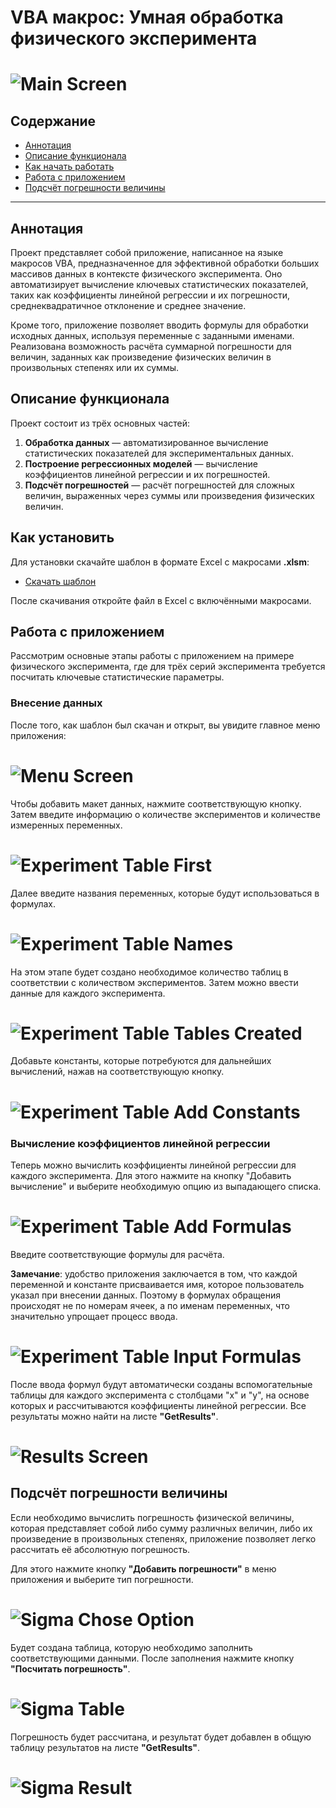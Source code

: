 # VBA макрос: Умная обработка физического эксперимента

<h1 align="left">
    <img src="img/main_screen_2.png" alt="Main Screen">
</h1>

## Содержание
- [Аннотация](#аннотация)
- [Описание функционала](#описание-функционала)
- [Как начать работать](#как-начать-работать)
- [Работа с приложением](#работа-с-приложением)
- [Подсчёт погрешности величины](#подсчёт-погрешности-величины)

---

## Аннотация

Проект представляет собой приложение, написанное на языке макросов VBA, предназначенное для эффективной обработки больших массивов данных в контексте физического эксперимента. Оно автоматизирует вычисление ключевых статистических показателей, таких как коэффициенты линейной регрессии и их погрешности, среднеквадратичное отклонение и среднее значение. 

Кроме того, приложение позволяет вводить формулы для обработки исходных данных, используя переменные с заданными именами. Реализована возможность расчёта суммарной погрешности для величин, заданных как произведение физических величин в произвольных степенях или их суммы.

## Описание функционала

Проект состоит из трёх основных частей:

1. **Обработка данных** — автоматизированное вычисление статистических показателей для экспериментальных данных.
2. **Построение регрессионных моделей** — вычисление коэффициентов линейной регрессии и их погрешностей.
3. **Подсчёт погрешностей** — расчёт погрешностей для сложных величин, выраженных через суммы или произведения физических величин.

## Как установить

Для установки скачайте шаблон в формате Excel с макросами **.xlsm**:

- [Скачать шаблон](https://vk.com/id527618351)

После скачивания откройте файл в Excel с включёнными макросами.

## Работа с приложением

Рассмотрим основные этапы работы с приложением на примере физического эксперимента, где для трёх серий эксперимента требуется посчитать ключевые статистические параметры.

### Внесение данных

После того, как шаблон был скачан и открыт, вы увидите главное меню приложения:

<h1 align="left">
    <img src="img/menu_screen.png" alt="Menu Screen">
</h1>

Чтобы добавить макет данных, нажмите соответствующую кнопку. Затем введите информацию о количестве экспериментов и количестве измеренных переменных.

<h1 align="left">
    <img src="img/experiment_table_first.png" alt="Experiment Table First">
</h1>

Далее введите названия переменных, которые будут использоваться в формулах.

<h1 align="left">
    <img src="img/experiment_table_names.png" alt="Experiment Table Names">
</h1>

На этом этапе будет создано необходимое количество таблиц в соответствии с количеством экспериментов. Затем можно ввести данные для каждого эксперимента.

<h1 align="left">
    <img src="img/experiment_table_tables_created.png" alt="Experiment Table Tables Created">
</h1>

Добавьте константы, которые потребуются для дальнейших вычислений, нажав на соответствующую кнопку.

<h1 align="left">
    <img src="img/experiment_table_add_constants.png" alt="Experiment Table Add Constants">
</h1>

### Вычисление коэффициентов линейной регрессии

Теперь можно вычислить коэффициенты линейной регрессии для каждого эксперимента. Для этого нажмите на кнопку "Добавить вычисление" и выберите необходимую опцию из выпадающего списка.

<h1 align="left">
    <img src="img/experiment_table_add_formulas.png" alt="Experiment Table Add Formulas">
</h1>

Введите соответствующие формулы для расчёта.

**Замечание**: удобство приложения заключается в том, что каждой переменной и константе присваивается имя, которое пользователь указал при внесении данных. Поэтому в формулах обращения происходят не по номерам ячеек, а по именам переменных, что значительно упрощает процесс ввода.

<h1 align="left">
    <img src="img/experiment_table_input_formulas.png" alt="Experiment Table Input Formulas">
</h1>

После ввода формул будут автоматически созданы вспомогательные таблицы для каждого эксперимента с столбцами "x" и "y", на основе которых и рассчитываются коэффициенты линейной регрессии. Все результаты можно найти на листе **"GetResults"**.

<h1 align="left">
    <img src="img/results_screen.png" alt="Results Screen">
</h1>

## Подсчёт погрешности величины

Если необходимо вычислить погрешность физической величины, которая представляет собой либо сумму различных величин, либо их произведение в произвольных степенях, приложение позволяет легко рассчитать её абсолютную погрешность.

Для этого нажмите кнопку **"Добавить погрешности"** в меню приложения и выберите тип погрешности.

<h1 align="left">
    <img src="img/sigma_chose_option.png" alt="Sigma Chose Option">
</h1>

Будет создана таблица, которую необходимо заполнить соответствующими данными. После заполнения нажмите кнопку **"Посчитать погрешность"**.

<h1 align="left">
    <img src="img/sigma_table.png" alt="Sigma Table">
</h1>

Погрешность будет рассчитана, и результат будет добавлен в общую таблицу результатов на листе **"GetResults"**.

<h1 align="left">
    <img src="img/sigma_result.png" alt="Sigma Result">
</h1>
